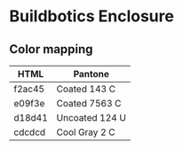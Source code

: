 # Buildbotics Enclosure

## Color mapping

| HTML   | Pantone        |
|--------|----------------|
| f2ac45 | Coated 143 C   |
| e09f3e | Coated 7563 C  |
| d18d41 | Uncoated 124 U |
| cdcdcd | Cool Gray 2 C  |
